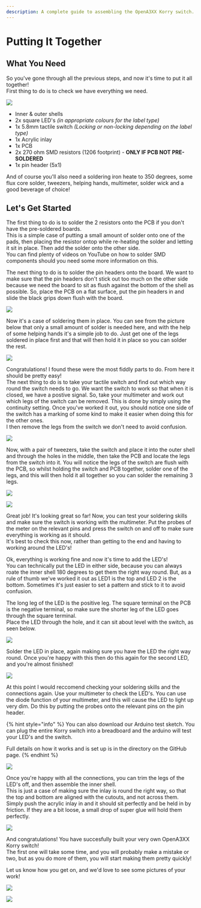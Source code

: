 ```yaml
---
description: A complete guide to assembling the OpenA3XX Korry switch.
---
```


# Putting It Together

## What You Need

So you've gone through all the previous steps, and now it's time to put it all together!  
First thing to do is to check we have everything we need.

![](../.gitbook/assets/img_5473.jpg)

- Inner & outer shells
- 2x square LED's _\(in appropriate colours for the label type\)_
- 1x 5.8mm tactile switch _\(Locking or non-locking depending on the label type\)_
- 1x Acrylic inlay
- 1x PCB
- 2x 270 ohm SMD resistors \(1206 footprint\) - **ONLY IF PCB NOT PRE-SOLDERED**
- 1x pin header \(5x1\)

And of course you'll also need a soldering iron heate to 350 degrees, some flux core solder, tweezers, helping hands, multimeter, solder wick and a good beverage of choice!

## Let's Get Started

The first thing to do is to solder the 2 resistors onto the PCB if you don't have the pre-soldered boards.  
This is a simple case of putting a small amount of solder onto one of the pads, then placing the resistor ontop while re-heating the solder and letting it sit in place. Then add the solder onto the other side.  
You can find plenty of videos on YouTube on how to solder SMD components should you need some more information on this.

The next thing to do is to solder the pin headers onto the board. We want to make sure that the pin headers don't stick out too much on the other side because we need the board to sit as flush against the bottom of the shell as possible. So, place the PCB on a flat surface, put the pin headers in and slide the black grips down flush with the board.

![](../.gitbook/assets/img_5474.jpg)

Now it's a case of soldering them in place. You can see from the picture below that only a small amount of solder is needed here, and with the help of some helping hands it's a simple job to do. Just get one of the legs soldered in place first and that will then hold it in place so you can solder the rest.

![](../.gitbook/assets/img_5476.jpg)

Congratulations! I found these were the most fiddly parts to do. From here it should be pretty easy!  
The next thing to do is to take your tactile switch and find out which way round the switch needs to go. We want the switch to work so that when it is closed, we have a postive signal. So, take your multimeter and work out which legs of the switch can be removed. This is done by simply using the continuity setting. Once you've worked it out, you should notice one side of the switch has a marking of some kind to make it easier when doing this for the other ones.  
I then remove the legs from the switch we don't need to avoid confusion.

![](../.gitbook/assets/img_5477.jpg)

Now, with a pair of tweezers, take the switch and place it into the outer shell and through the holes in the middle, then take the PCB and locate the legs from the switch into it. You will notice the legs of the switch are flush with the PCB, so whilst holding the switch and PCB together, solder one of the legs, and this will then hold it all together so you can solder the remaining 3 legs.

![](../.gitbook/assets/img_5478.jpg)

![](../.gitbook/assets/img_5479.jpg)

Great job! It's looking great so far! Now, you can test your soldering skills and make sure the switch is working with the multimeter. Put the probes of the meter on the relevant pins and press the switch on and off to make sure everything is working as it should.  
It's best to check this now, rather than getting to the end and having to working around the LED's!

Ok, everything is working fine and now it's time to add the LED's!  
You can technically put the LED in either side, because you can always roate the inner shell 180 degrees to get them the right way round. But, as a rule of thumb we've worked it out as LED1 is the top and LED 2 is the bottom. Sometimes it's just easier to set a pattern and stick to it to avoid confusion.

The long leg of the LED is the positive leg. The square terminal on the PCB is the negative terminal, so make sure the shorter leg of the LED goes through the square terminal.  
Place the LED through the hole, and it can sit about level with the switch, as seen below.

![](../.gitbook/assets/img_5480.jpg)

Solder the LED in place, again making sure you have the LED the right way round. Once you're happy with this then do this again for the second LED, and you're almost finished!

![](../.gitbook/assets/img_5483.jpg)

At this point I would reccomend checking your soldering skills and the connections again. Use your multimeter to check the LED's. You can use the diode function of your multimeter, and this will cause the LED to light up very dim. Do this by putting the probes onto the relevant pins on the pin header.

{% hint style="info" %}
You can also download our Arduino test sketch. You can plug the entire Korry switch into a breadboard and the arduino will test your LED's and the switch.

Full details on how it works and is set up is in the directory on the GitHub page.
{% endhint %}

![](../.gitbook/assets/img_5488.jpg)

Once you're happy with all the connections, you can trim the legs of the LED's off, and then assemble the inner shell.  
This is just a case of making sure the inlay is round the right way, so that the top and bottom are aligned with the cutouts, and not across them. Simply push the acrylic inlay in and it should sit perfectly and be held in by friction. If they are a bit loose, a small drop of super glue will hold them perfectly.

![](../.gitbook/assets/img_5486.jpg)

And congratulations! You have succesfully built your very own OpenA3XX Korry switch!  
The first one will take some time, and you will probably make a mistake or two, but as you do more of them, you will start making them pretty quickly!

Let us know how you get on, and we'd love to see some pictures of your work!

![](../.gitbook/assets/img_5492.jpg)

![](../.gitbook/assets/img_5494.jpg)
